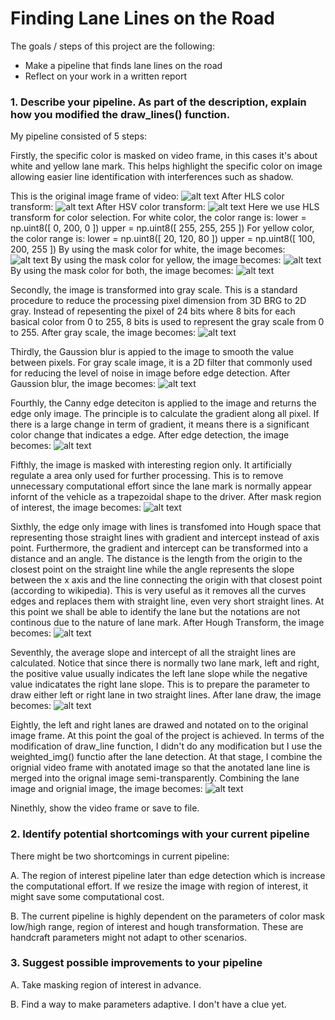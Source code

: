 # **Finding Lane Lines on the Road** 

The goals / steps of this project are the following:
* Make a pipeline that finds lane lines on the road
* Reflect on your work in a written report

### 1. Describe your pipeline. As part of the description, explain how you modified the draw_lines() function.

My pipeline consisted of 5 steps:

Firstly, the specific color is masked on video frame, in this cases it's about white and yellow lane mark. This helps highlight the specific color on image allowing easier line identification with interferences such as shadow. 

This is the original image frame of video:
![alt text](https://github.com/wincle626/Udacity_Project_Results/blob/master/project01/result/Origin.jpg)
After HLS color transform:
![alt text](https://github.com/wincle626/Udacity_Project_Results/blob/master/project01/result/HLS.jpg)
After HSV color transform:
![alt text](https://github.com/wincle626/Udacity_Project_Results/blob/master/project01/result/HSV.jpg)
Here we use HLS transform for color selection. 
For white color, the color range is:
    lower = np.uint8([ 0, 200, 0 ])
    upper = np.uint8([ 255, 255, 255 ])
For yellow color, the color range is:
    lower = np.uint8([ 20, 120, 80 ])
    upper = np.uint8([ 100, 200, 255 ])
By using the mask color for white, the image becomes:
![alt text](https://github.com/wincle626/Udacity_Project_Results/blob/master/project01/result/WhiteMask.jpg)
By using the mask color for yellow, the image becomes:
![alt text](https://github.com/wincle626/Udacity_Project_Results/blob/master/project01/result/YellowMask.jpg)
By using the mask color for both, the image becomes:
![alt text](https://github.com/wincle626/Udacity_Project_Results/blob/master/project01/result/ColorMask.jpg)

Secondly, the image is transformed into gray scale. This is a standard procedure to reduce the processing pixel dimension from 3D BRG to 2D gray. Instead of repesenting the pixel of 24 bits where 8 bits for each basical color from 0 to 255, 8 bits is used to represent the gray scale from 0 to 255. 
After gray scale, the image becomes:
![alt text](https://github.com/wincle626/Udacity_Project_Results/blob/master/project01/result/Gray.jpg)

Thirdly, the Gaussion blur is appied to the image to smooth the value between pixels. For gray scale image, it is a 2D filter that commonly used for reducing the level of noise in image before edge detection.
After Gaussion blur, the image becomes:
![alt text](https://github.com/wincle626/Udacity_Project_Results/blob/master/project01/result/Blur.jpg)

Fourthly, the Canny edge deteciton is applied to the image and returns the edge only image. The principle is to calculate the gradient along all pixel. If there is a large change in term of gradient, it means there is a significant color change that indicates a edge. 
After edge detection, the image becomes:
![alt text](https://github.com/wincle626/Udacity_Project_Results/blob/master/project01/result/Edge.jpg)

Fifthly, the image is masked with interesting region only. It artificially regulate a area only  used for further processing. This is to remove unnecessary computational effort since the lane mark is normally appear infornt of the vehicle as a trapezoidal shape to the driver. 
After mask region of interest, the image becomes:
![alt text](https://github.com/wincle626/Udacity_Project_Results/blob/master/project01/result/Region.jpg)

Sixthly, the edge only image with lines is transfomed into Hough space that representing those straight lines with gradient and intercept instead of axis point. Furthermore, the gradient and intercept can be transformed into a distance and an angle. The distance is the length from the origin to the closest point on the straight line while the angle represents the slope between the x axis and the line connecting the origin with that closest point (according to wikipedia). This is very useful as it removes all the curves edges and replaces them with straight line, even very short straight lines. At this point we shall be able to identify the lane but the notations are not continous due to the nature of lane mark. 
After Hough Transform, the image becomes:
![alt text](https://github.com/wincle626/Udacity_Project_Results/blob/master/project01/result/Hough.jpg)

Seventhly, the average slope and intercept of all the straight lines are calculated. Notice that since there is normally two lane mark, left and right, the positive value usually indicates the left lane slope while the negative value indicatates the right lane slope. This is to prepare the parameter to draw either left or right lane in two straight lines. 
After lane draw, the image becomes:
![alt text](https://github.com/wincle626/Udacity_Project_Results/blob/master/project01/result/Lane.jpg)

Eightly, the left and right lanes are drawed and notated on to the original image frame. At this point the goal of the project is achieved. In terms of the modification of draw_line function, I didn't do any modification but I use the weighted_img() functio after the lane detection. At that stage, I combine the orignial video frame with anotated image so that the anotated lane line is merged into the orignal image semi-transparently. 
Combining the lane image and orignial image, the image becomes:
![alt text](https://github.com/wincle626/Udacity_Project_Results/blob/master/project01/result/Combine.jpg)

Ninethly, show the video frame or save to file. 

### 2. Identify potential shortcomings with your current pipeline

There might be two shortcomings in current pipeline:

A. The region of interest pipeline later than edge detection which is increase the computational effort. If we resize the image with region of interest, it might save some computational cost. 

B. The current pipeline is highly dependent on the parameters of color mask low/high range, region of interest and hough transformation. These are handcraft parameters might not adapt to other scenarios. 

### 3. Suggest possible improvements to your pipeline

A. Take masking region of interest in advance.

B. Find a way to make parameters adaptive. I don't have a clue yet. 
